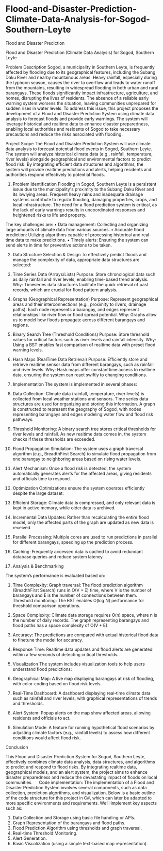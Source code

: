 # Flood-and-Disaster-Prediction-Climate-Data-Analysis-for-Sogod-Southern-Leyte
Flood and Disaster Prediction

Flood and Disaster Prediction (Climate Data Analysis) for Sogod, Southern Leyte

 Problem Description
Sogod, a municipality in Southern Leyte, is frequently affected by flooding due to its geographical features, including the Subang Daku River and nearby mountainous areas. Heavy rainfall, especially during the typhoon season, causes the river to overflow and leads to water runoff from the mountains, resulting in widespread flooding in both urban and rural barangays. These floods significantly impact infrastructure, agriculture, and homes, disrupting the lives of residents. 
The absence of a reliable early warning system worsens the situation, leaving communities unprepared for sudden rises in water levels. To address this issue, this project proposes the development of a Flood and Disaster Prediction System using climate data analysis to forecast floods and provide early warnings. The system will leverage historical and realtime data to enhance disaster preparedness, enabling local authorities and residents of Sogod to take necessary precautions and reduce the risks associated with flooding.

 Project Scope
The Flood and Disaster Prediction System will use climate data analysis to forecast potential flood events in Sogod, Southern Leyte. The system will analyze historical climate data (e.g., rainfall, temperature, river levels) alongside geographical and environmental factors to predict flood risk. By integrating efficient data structures and algorithms, the system will provide realtime predictions and alerts, helping residents and authorities respond effectively to potential floods.

 1. Problem Identification
Flooding in Sogod, Southern Leyte is a persistent issue due to the municipality's proximity to the Subang Daku River and its lowlying areas. Frequent heavy rains and inadequate drainage systems contribute to regular flooding, damaging properties, crops, and local infrastructure. The need for a flood prediction system is critical, as the lack of early warnings results in uncoordinated responses and heightened risks to life and property.

The key challenges are:
•	Data management: Collecting and organizing large amounts of climate data from various sources.
•	Accurate flood prediction: Utilizing algorithms capable of processing historical and real-time data to make predictions.
•	Timely alerts: Ensuring the system can send alerts in time for preventive actions to be taken.

 2. Data Structure Selection & Design
To effectively predict floods and manage the complexity of data, appropriate data structures are selected:
1. Time Series Data (Arrays/Lists)
    Purpose: Store chronological data such as daily rainfall and river levels, enabling time-based trend analysis.
    Why: Timeseries data structures facilitate the quick retrieval of past records, which are crucial for flood pattern analysis.
2. Graphs (Geographical Representation)
    Purpose: Represent geographical areas and their interconnections (e.g., proximity to rivers, drainage paths). Each node represents a barangay, and edges represent relationships like river flow or flood spread potential.
    Why: Graphs allow us to model how floods propagate across different barangays and regions.


3. Binary Search Tree (Threshold Conditions)
    Purpose: Store threshold values for critical factors such as river levels and rainfall intensity. 
    Why: Using a BST enables fast comparison of realtime data with preset flood warning levels.
4. Hash Maps (RealTime Data Retrieval)
    Purpose: Efficiently store and retrieve realtime sensor data from different barangays, such as rainfall and river levels.
    Why: Hash maps offer constanttime access to realtime data, ensuring the system can react swiftly to changing conditions.

 3. Implementation
The system is implemented in several phases:
1. Data Collection:
    Climate data (rainfall, temperature, river levels) is collected from local weather stations and sensors. Time series data structures are used for organizing and storing this information.
    A graph is constructed to represent the geography of Sogod, with nodes representing barangays and edges modeling water flow and flood risk pathways.
2. Threshold Monitoring:
    A binary search tree stores critical thresholds for river levels and rainfall. As new realtime data comes in, the system checks if these thresholds are exceeded.

3. Flood Propagation Simulation:
    The system uses a graph traversal algorithm (e.g., BreadthFirst Search) to simulate flood propagation from one barangay to neighboring areas based on rising water levels.
4. Alert Mechanism:
    Once a flood risk is detected, the system automatically generates alerts for the affected areas, giving residents and officials time to respond.
 4. Optimization
Optimizations ensure the system operates efficiently despite the large dataset:
1. Efficient Storage: Climate data is compressed, and only relevant data is kept in active memory, while older data is archived.
2. Incremental Data Updates: Rather than recalculating the entire flood model, only the affected parts of the graph are updated as new data is received.
3. Parallel Processing: Multiple cores are used to run predictions in parallel for different barangays, speeding up the prediction process.
4. Caching: Frequently accessed data is cached to avoid redundant database queries and reduce system latency.
 5. Analysis & Benchmarking

The system’s performance is evaluated based on:
1. Time Complexity:
    Graph traversal: The flood prediction algorithm (BreadthFirst Search) runs in O(V + E) time, where V is the number of barangays and E is the number of connections between them.
    Threshold monitoring: The BST enables O(log N) performance for threshold comparison operations.

2. Space Complexity:
    Climate data storage requires O(n) space, where n is the number of daily records. The graph representing barangays and flood paths has a space complexity of O(V + E).

3. Accuracy: The predictions are compared with actual historical flood data to finetune the model for accuracy.
4. Response Time: Realtime data updates and flood alerts are generated within a few seconds of detecting critical thresholds.

 6. Visualization
The system includes visualization tools to help users understand flood predictions:
1. Geographical Map:
    A live map displaying barangays at risk of flooding, with color-coding based on flood risk levels.
2. Real-Time Dashboard:
    A dashboard displaying real-time climate data such as rainfall and river levels, with graphical representations of trends and thresholds.
3. Alert System:
    Popup alerts on the map show affected areas, allowing residents and officials to act. 
4. Simulation Mode:
    A feature for running hypothetical flood scenarios by adjusting climate factors (e.g., rainfall levels) to assess how different conditions would affect flood risk.

 Conclusion

This Flood and Disaster Prediction System for Sogod, Southern Leyte, effectively combines climate data analysis, data structures, and algorithms to predict and respond to flood risks. By integrating realtime data, geographical models, and an alert system, the project aims to enhance disaster preparedness and reduce the devastating impact of floods on local communities.
 
Code implementation:
The implementation of a Flood and Disaster Prediction System involves several components, such as data collection, prediction algorithms, and visualization. Below is a basic outline of the code structure for this project in C#, which can later be adapted to more specific environments and requirements. We’ll implement key aspects such as:
1.	Data Collection and Storage using basic file handling or APIs.
2.	Graph Representation of the barangays and flood paths.
3.	Flood Prediction Algorithm using thresholds and graph traversal.
4.	Real-time Threshold Monitoring.
5.	Alert Generation.
6.	Basic Visualization (using a simple text-based map representation).

